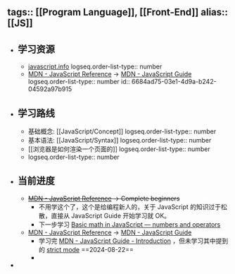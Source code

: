 tags:: [[Program Language]], [[Front-End]]
alias:: [[JS]]
---

- ## 学习资源
	- [javascript.info](https://zh.javascript.info/)
	  logseq.order-list-type:: number
	- [MDN - JavaScript Reference](https://developer.mozilla.org/en-US/docs/Web/JavaScript) -> [MDN - JavaScript Guide](https://developer.mozilla.org/en-US/docs/Learn/JavaScript)
	  logseq.order-list-type:: number
	  id:: 6684ad75-03e1-4d9a-b242-04592a97b915
- ## 学习路线
	- 基础概念: [[JavaScript/Concept]]
	  logseq.order-list-type:: number
	- 基本语法: [[JavaScript/Syntax]]
	  logseq.order-list-type:: number
	- [[浏览器是如何渲染一个页面的]]
	  logseq.order-list-type:: number
	- logseq.order-list-type:: number
- ## 当前进度
	- ~~[MDN - JavaScript Reference](https://developer.mozilla.org/en-US/docs/Web/JavaScript) -> Complete beginners~~
		- 不用学这个了，这个是给编程新人的，关于 JavaScript 的知识过于松散，直接从 JavaScript Guide 开始学习就 OK。
		- 下一步学习 [Basic math in JavaScript — numbers and operators](https://developer.mozilla.org/en-US/docs/Learn/JavaScript/First_steps/Math)
	- [MDN - JavaScript Reference](https://developer.mozilla.org/en-US/docs/Web/JavaScript) -> [MDN - JavaScript Guide](https://developer.mozilla.org/en-US/docs/Learn/JavaScript)
		- 学习完 [MDN - JavaScript Guide - Introduction](https://developer.mozilla.org/en-US/docs/Web/JavaScript/Guide/Introduction) ，但未学习其中提到的 [strict mode](https://developer.mozilla.org/en-US/docs/Web/JavaScript/Reference/Strict_mode) ==2024-08-22==
		-
-